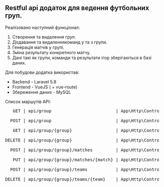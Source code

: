 <h2>Restful api додаток для ведення футбольних груп.</h2>
<p>Реалізовано наступний функціонал:</p>
<ol>
    <li>Створення та видалення груп.</li>
    <li>Додавання та видаленнякоманд у та з групи.</li>
    <li>Генерація матчів у групі.</li>
    <li>Зміна результату конкретного матчу.</li>
    <li>Дані такі як групи, команди та результати ігор зберігаються в базі даних.</li>
</ol>
<p>Для побудови додатка використав:</p>
<ul>
    <li>Backend - Laravel 5.8</li>
    <li>Frontend - VueJS ( + vue-route)</li>
    <li>Збереження даних - MySQL</li>
</ul>
<p>Список маршутів API:</p>
<pre>
   GET | api/group                         | App\Http\Controllers\Groups@index </br>
  POST | api/group                         | App\Http\Controllers\Groups@store </br>
   GET | api/group/{group}                 | App\Http\Controllers\Groups@show  </br>
DELETE | api/group/{group}                 | App\Http\Controllers\Groups@destroy </br>
  POST | api/group/{group}/matches         | App\Http\Controllers\MatchesController@store </br>
   PUT | api/group/{group}/matches/{match} | App\Http\Controllers\MatchesController@update </br>
  POST | api/group/{group}/teams           | App\Http\Controllers\TeamsController@store </br>
DELETE | api/group/{group}/teams/{team}    | App\Http\Controllers\TeamsController@destroy </br>
</pre>
